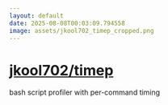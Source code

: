 ```yaml
---
layout: default
date: 2025-08-08T00:03:09.794558
image: assets/jkool702_timep_cropped.png
---
```


# [jkool702/timep](https://github.com/jkool702/timep)

bash script profiler with per-command timing
